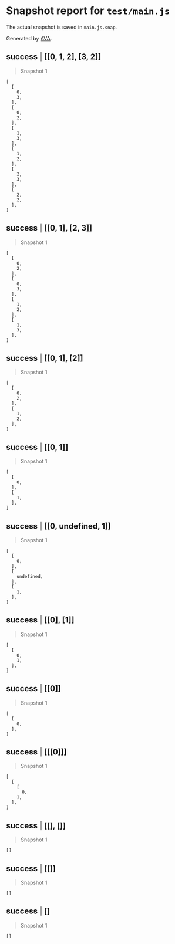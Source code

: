 # Snapshot report for `test/main.js`

The actual snapshot is saved in `main.js.snap`.

Generated by [AVA](https://ava.li).

## success | [[0, 1, 2], [3, 2]]

> Snapshot 1

    [
      [
        0,
        3,
      ],
      [
        0,
        2,
      ],
      [
        1,
        3,
      ],
      [
        1,
        2,
      ],
      [
        2,
        3,
      ],
      [
        2,
        2,
      ],
    ]

## success | [[0, 1], [2, 3]]

> Snapshot 1

    [
      [
        0,
        2,
      ],
      [
        0,
        3,
      ],
      [
        1,
        2,
      ],
      [
        1,
        3,
      ],
    ]

## success | [[0, 1], [2]]

> Snapshot 1

    [
      [
        0,
        2,
      ],
      [
        1,
        2,
      ],
    ]

## success | [[0, 1]]

> Snapshot 1

    [
      [
        0,
      ],
      [
        1,
      ],
    ]

## success | [[0, undefined, 1]]

> Snapshot 1

    [
      [
        0,
      ],
      [
        undefined,
      ],
      [
        1,
      ],
    ]

## success | [[0], [1]]

> Snapshot 1

    [
      [
        0,
        1,
      ],
    ]

## success | [[0]]

> Snapshot 1

    [
      [
        0,
      ],
    ]

## success | [[[0]]]

> Snapshot 1

    [
      [
        [
          0,
        ],
      ],
    ]

## success | [[], []]

> Snapshot 1

    []

## success | [[]]

> Snapshot 1

    []

## success | []

> Snapshot 1

    []
